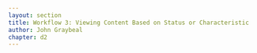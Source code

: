 ```yaml
---
layout: section
title: Workflow 3: Viewing Content Based on Status or Characteristic
author: John Graybeal
chapter: d2
---
```

